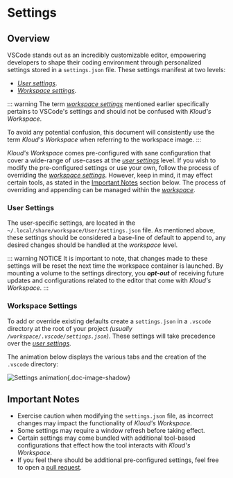# Settings

## Overview

VSCode stands out as an incredibly customizable editor, empowering developers to shape
their coding environment through personalized settings stored in a `settings.json` file.
These settings manifest at two levels:

- [*User settings*](#user-settings).
- [*Workspace settings*](#workspace-settings).

::: warning
The term [*workspace settings*](#workspace-settings) mentioned earlier specifically
pertains to VSCode's settings and should not be confused with *Kloud's Workspace*.

To avoid any potential confusion, this document will consistently use the term
*Kloud's Workspace* when referring to the workspace image.
:::

*Kloud's Workspace* comes pre-configured with sane configuration that cover a wide-range
of use-cases at the [*user settings*](#user-settings) level.
If you wish to modify the pre-configured settings or use your own, follow the
process of overriding the [*workspace settings*](#workspace-settings).
However, keep in mind, it may effect certain tools, as stated in the
[Important Notes](#important-notes) section below.
The process of overriding and appending can be managed within the
[*workspace*](#workspace-settings).

### User Settings

The user-specific settings, are located in the `~/.local/share/workspace/User/settings.json` file.
As mentioned above, these settings should be considered a base-line of default to append
to, any desired changes should be handled at the *workspace* level.

::: warning NOTICE
It is important to note, that changes made to these settings will be reset the next
time the workspace container is launched.
By mounting a volume to the settings directory, you ***opt-out*** of receiving
future updates and configurations related to the editor that come with
*Kloud's Workspace*.
:::

### Workspace Settings

To add or override existing defaults create a `settings.json` in a `.vscode` directory
at the root of your project *(usually `/workspace/.vscode/settings.json`)*.
These settings will take precedence over the [*user settings*](#user-settings).

The animation below displays the various tabs and the creation of the `.vscode` directory:

![Settings animation](/settings/settings.gif){.doc-image-shadow}

## Important Notes

- Exercise caution when modifying the `settings.json` file, as incorrect changes may
    impact the functionality of *Kloud's Workspace*.
- Some settings may require a window refresh before taking effect.
- Certain settings may come bundled with additional tool-based configurations that
    effect how the tool interacts with *Kloud's Workspace*.
- If you feel there should be additional pre-configured settings, feel free to open
    a [pull request](/contribute/).
